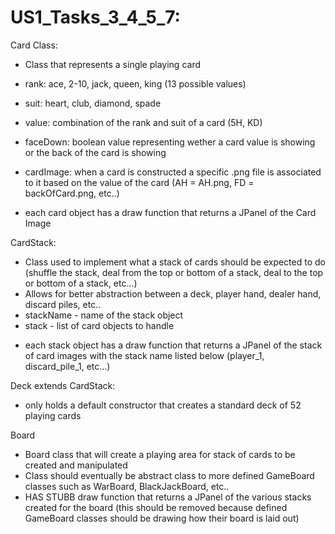 # US1_Tasks_3_4_5_7:

Card Class:
 * Class that represents a single playing card
 
  * rank: ace, 2-10, jack, queen, king (13 possible values)
  * suit: heart, club, diamond, spade
  * value: combination of the rank and suit of a card (5H, KD)
  * faceDown: boolean value representing wether a card value is showing or the back of the card is showing
  * cardImage: when a card is constructed a specific .png file is associated to it based on the value of the card (AH = AH.png, FD = backOfCard.png, etc..)
  * each card object has a draw function that returns a JPanel of the Card Image

CardStack:
 * Class used to implement what a stack of cards should be expected to do (shuffle the stack, deal from the top or bottom of a stack, deal to the top or bottom of a stack, etc...)
 * Allows for better abstraction between a deck, player hand, dealer hand, discard piles, etc..
 * stackName - name of the stack object
 * stack - list of card objects to handle 
- each stack object has a draw function that returns a JPanel of the stack of card images with the stack name listed below (player_1, discard_pile_1, etc...)

Deck extends CardStack:
 * only holds a default constructor that creates a standard deck of 52 playing cards

Board
 * Board class that will create a playing area for stack of cards to be created and manipulated
 * Class should eventually be abstract class to more defined GameBoard classes such as WarBoard, BlackJackBoard, etc..
 * HAS STUBB draw function that returns a JPanel of the various stacks created for the board (this should be removed because defined GameBoard classes should be drawing how their board is laid out)
